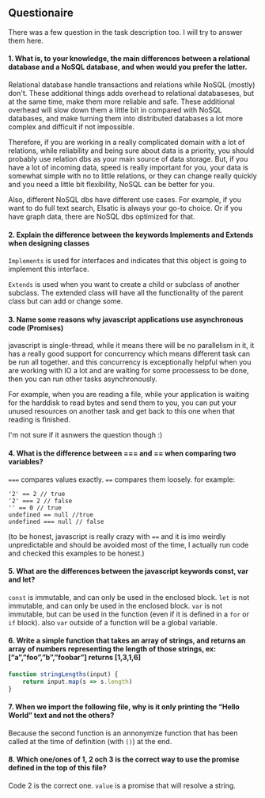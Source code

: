 ## Questionaire

There was a few question in the task description too. I will try to answer them here.

#### 1. What is, to your knowledge, the main differences between a relational database and a NoSQL database, and when would you prefer the latter.

Relational database handle transactions and relations while NoSQL (mostly) don't. These additional things adds overhead to relational databaseses, but at the same time, make them more reliable and safe. These additional overhead will slow down them a little bit in compared with NoSQL databases, and make turning them into distributed databases a lot more complex and difficult if not impossible.

Therefore, if you are working in a really complicated domain with a lot of relations, while reliability and being sure about data is a priority, you should probably use relation dbs as your main source of data storage. But, if you have a lot of incoming data, speed is really important for you, your data is somewhat simple with no to little relations, or they can change really quickly and you need a little bit flexibility, NoSQL can be better for you.

Also, different NoSQL dbs have different use cases. For example, if you want to do full text search, Elsatic is always your go-to choice. Or if you have graph data, there are NoSQL dbs optimized for that.


#### 2. Explain the difference between the keywords Implements and Extends when designing classes
`Implements` is used for interfaces and indicates that this object is going to implement this interface.

`Extends` is used when you want to create a child or subclass of another subclass. The extended class will have all the functionality of the parent class but can add or change some.


#### 3. Name some reasons why javascript applications use asynchronous code (Promises)
javascript is single-thread, while it means there will be no parallelism in it, it has a really good support for concurrency which means different task can be run all together. and this concurrency is exceptionally helpful when you are working with IO a lot and are waiting for some processess to be done, then you can run other tasks asynchronously.

For example, when you are reading a file, while your application is waiting for the harddisk to read bytes and send them to you, you can put your unused resources on another task and get back to this one when that reading is finished.

I'm not sure if it asnwers the question though :)

#### 4. What is the difference between === and == when comparing two variables?
`===` compares values exactly. `==` compares them loosely. for example:
```
'2' == 2 // true
'2' === 2 // false
'' == 0 // true
undefined == null //true
undefined === null // false
```
(to be honest, javascript is really crazy with `==` and it is imo weirdly unpredictable and should be avoided most of the time, I actually run code and checked this examples to be honest.)

#### 5. What are the differences between the javascript keywords const, var and let?
`const` is immutable, and can only be used in the enclosed block.
`let` is not immutable,  and can only be used in the enclosed block.
`var` is not immutable, but can be used in the function (even if it is defined in a `for` or `if` block). also `var` outside of a function will be a global variable.

#### 6. Write a simple function that takes an array of strings, and returns an array of numbers representing the length of those strings, ex: [“a”,”foo”,”b”,”foobar”] returns [1,3,1,6]

```javascript
function stringLengths(input) {
    return input.map(s => s.length)
}
```

#### 7. When we import the following file, why is it only printing the “Hello World” text and not the others?
Because the second function is an annonymize function that has been called at the time of definition (with `()`) at the end.

#### 8. Which one/ones of 1, 2 och 3 is the correct way to use the promise defined in the top of this file?

Code 2 is the correct one. `value` is a promise that will resolve a string.

